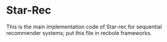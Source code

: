 # Star-Rec

This is the main implementation code of Star-rec for sequential recommender systems; put this file in recbole frameworks.
